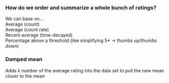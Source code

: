 ### How do we order and summarize a whole bunch of ratings?
We can base on...  
Average (count)  
Average (count rate)  
Recent average (time-decayed)  
Percentage above a threshold (like simplifying 5* -> thumbs up/thumbs down)  

### Damped mean
Adds k number of the average rating into the data set to pull the new mean closer to the mean